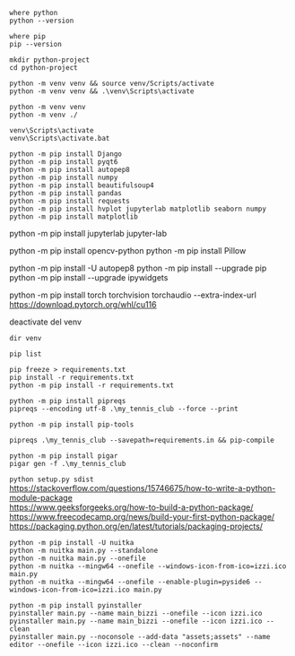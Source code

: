 `where python`    
`python --version`

`where pip`   
`pip --version`


`mkdir python-project`    
`cd python-project`


`python -m venv venv && source venv/Scripts/activate`   
`python -m venv venv && .\venv\Scripts\activate`

`python -m venv venv`   
`python -m venv ./`

`venv\Scripts\activate`    
`venv\Scripts\activate.bat`

`python -m pip install Django`  
`python -m pip install pyqt6`   
`python -m pip install autopep8`    
`python -m pip install numpy`     
`python -m pip install beautifulsoup4`    
`python -m pip install pandas`    
`python -m pip install requests`    
`python -m pip install hvplot jupyterlab matplotlib seaborn numpy`    
`python -m pip install matplotlib`   

python -m pip install jupyterlab
jupyter-lab

python -m pip install opencv-python
python -m pip install Pillow

python -m pip install -U autopep8
python -m pip install --upgrade pip
python -m pip install --upgrade ipywidgets

python -m pip install torch torchvision torchaudio --extra-index-url https://download.pytorch.org/whl/cu116


deactivate
del venv

`dir venv`     

`pip list`     

`pip freeze > requirements.txt`   
`pip install -r requirements.txt`    
`python -m pip install -r requirements.txt`    

`python -m pip install pipreqs`    
`pipreqs --encoding utf-8 .\my_tennis_club --force --print`      

`python -m pip install pip-tools`     
 
`pipreqs .\my_tennis_club --savepath=requirements.in && pip-compile`     

`python -m pip install pigar`     
`pigar gen -f .\my_tennis_club`     

`python setup.py sdist`   
https://stackoverflow.com/questions/15746675/how-to-write-a-python-module-package   
https://www.geeksforgeeks.org/how-to-build-a-python-package/     
https://www.freecodecamp.org/news/build-your-first-python-package/    
https://packaging.python.org/en/latest/tutorials/packaging-projects/     

`python -m pip install -U nuitka`     
`python -m nuitka main.py --standalone`    
`python -m nuitka main.py --onefile`     
`python -m nuitka --mingw64 --onefile --windows-icon-from-ico=izzi.ico main.py`    
`python -m nuitka --mingw64 --onefile --enable-plugin=pyside6 --windows-icon-from-ico=izzi.ico main.py`

`python -m pip install pyinstaller`    
`pyinstaller main.py --name main_bizzi --onefile --icon izzi.ico`      
`pyinstaller main.py --name main_bizzi --onefile --icon izzi.ico --clean`  
`pyinstaller main.py --noconsole --add-data "assets;assets" --name editor --onefile --icon izzi.ico --clean --noconfirm`
